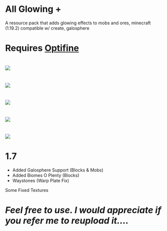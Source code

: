# All Glowing +
A resource pack that adds glowing effects to mobs and ores, minecraft (1.19.2) compatible w/ create, galosphere
# Requires [Optifine](https://www.optifine.net/downloads)

# ![](https://raw.githubusercontent.com/Bksp/All-Glowing-Plus/main/.demos/ores.png)
# ![](https://raw.githubusercontent.com/Bksp/All-Glowing-Plus/main/.demos/create%20zinc%20cut.png)
# ![](https://raw.githubusercontent.com/Bksp/All-Glowing-Plus/main/.demos/galosphere%20silver%20cut.png)
# ![](https://raw.githubusercontent.com/Bksp/All-Glowing-Plus/main/.demos/waystone%20warpplate%20cut.png)
# ![](https://raw.githubusercontent.com/Bksp/All-Glowing-Plus/main/.demos/pure%20crystals%20alt.png)


# 1.7

+ Added Galosphere Support (Blocks & Mobs)
+ Added Biomes O Plenty (Blocks)
+ Waystones (Warp Plate Fix)

Some Fixed Textures
# _Feel free to use. I would appreciate if you refer me to reupload it...._
